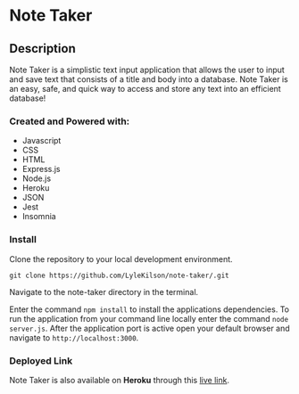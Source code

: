 # Note Taker

## Description
Note Taker is a simplistic text input application that allows the user to input and save text that consists of a title and body into a database. Note Taker is an easy, safe, and quick way to access and store any text into an efficient database!

### Created and Powered with:
* Javascript
* CSS
* HTML
* Express.js
* Node.js
* Heroku
* JSON
* Jest
* Insomnia

### Install
Clone the repository to your local development environment.

```
git clone https://github.com/LyleKilson/note-taker/.git
```
Navigate to the note-taker directory in the terminal.

Enter the command `npm install` to install the applications dependencies. To run the application from your command line locally enter the command `node server.js`. 
After the application port is active open your default browser and navigate to `http://localhost:3000`.

### Deployed Link
Note Taker is also available on **Heroku** through this [live link]().


